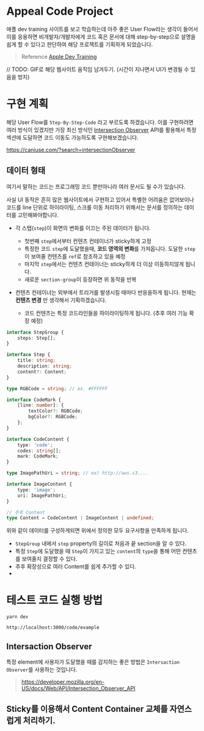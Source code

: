 # Appeal Code Project

애플 dev training 사이트를 보고 학습하는데 아주 좋은 User Flow라는 생각이 들어서 이를 응용하면 비개발자/개발자에게 코드 혹은 문서에 대해 step-by-step으로 설명을 쉽게 할 수 있다고 판단하여 해당 프로젝트를 기획하게 되었습니다.

> Reference [Apple Dev Training](https://developer.apple.com/tutorials/app-dev-training/displaying-data-in-a-list)

// TODO: GIF로 해당 웹사이트 움직임 남겨두기. (시간이 지나면서 UI가 변경될 수 있음을 방지)

# 구현 계획

해당 User Flow를 `Step-By-Step-Code` 라고 부르도록 하겠습니다. 이를 구현하려면 여러 방식이 있겠지만 가장 최신 방식인 [Intersection Observer](https://developer.mozilla.org/en-US/docs/Web/API/Intersection_Observer_API) API를 활용해서 특정 섹션에 도달하면 코드 이동도 가능하도록 구현해보겠습니다.

https://caniuse.com/?search=intersectionObserver

## 데이터 형태

여기서 말하는 코드는 프로그래밍 코드 뿐만아니라 여러 문서도 될 수가 있습니다.

사실 UI 동작은 흔히 많은 웹사이트에서 구현하고 있어서 특별한 어려움은 없어보이나 코드를 line 단위로 하이라이팅, 스크롤 이동 처리하기 위해서는 문서를 정의하는 데이터를 고민해봐야합니다.

-   각 스탭(`step`)이 화면의 변화를 이끄는 주된 데이터가 됩니다.

    -   첫번째 `step`에서부터 컨텐츠 컨테이너가 sticky하게 고정
    -   특정한 코드 `step`에 도달했을때, **코드 영역의 변화**를 가져옵니다. 도달한 `step`이 보여줄 컨텐츠를 `ref`로 참조하고 있을 예정
    -   마지막 `step`에서는 컨텐츠 컨테이너는 sticky하게 더 이상 이동하지않게 됩니다.
    -   새로운 `section-group`이 등장하면 위 동작을 반복

-   컨텐츠 컨테이너는 외부에서 트리거를 발생시킬 때마다 반응을하게 됩니다. 현재는 **컨텐츠 변경** 만 생각해서 기획하겠습니다.
    -   코드 컨텐츠는 특정 코드라인들을 하이라이팅하게 됩니다. (추후 여러 기능 확장 예정)

```typescript
interface StepGroup {
    steps: Step[];
}

interface Step {
    title: string;
    description: string;
    content?: Content;
}

type RGBCode = string; // ex. #FFFFFF

interface CodeMark {
    [line: number]: {
        textColor?: RGBCode;
        bgColor?: RGBCode;
    };
}

interface CodeContent {
    type: 'code';
    codes: string[];
    mark: CodeMark;
}

type ImagePathUri = string; // ex) http://aws.s3....

interface ImageContent {
    type: 'image';
    uri: ImagePathUri;
}

// 추후 Content
type Content = CodeContent | ImageContent | undefined;
```

위와 같이 데이터를 구성하게되면 위에서 정의한 모두 요구사항을 만족하게 됩니다.

-   `StepGroup` 내에서 `step` property의 길이로 처음과 끝 section을 알 수 있다.
-   특정 `Step`에 도달했을 때 `Step`이 가지고 있는 `content`의 `type`을 통해 어떤 컨텐츠를 보여줄지 결정할 수 있다.
-   추후 확장성으로 여러 Content를 쉽게 추가할 수 있다.
-

# 테스트 코드 실행 방법

```
yarn dev
```

`http://localhost:3000/code/example`

## Intersaction Observer

특정 element에 사용자가 도달했을 때를 감지하는 좋은 방법은 `Intersaction Observer`를 사용하는 것입니다.

> https://developer.mozilla.org/en-US/docs/Web/API/Intersection_Observer_API

## Sticky를 이용해서 Content Container 교체를 자연스럽게 처리하기.
